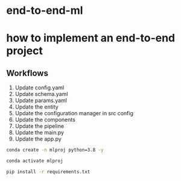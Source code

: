 # end-to-end-ml
# how to implement an end-to-end project


## Workflows

1. Update config.yaml
2. Update schema.yaml
3. Update params.yaml
4. Update the entity
5. Update the configuration manager in src config
6. Update the components
7. Update the pipeline 
8. Update the main.py
9. Update the app.py

``` bash
conda create -n mlproj python=3.8 -y
```
``` bash
conda activate mlproj
```
``` bash
pip install -r requirements.txt
```
